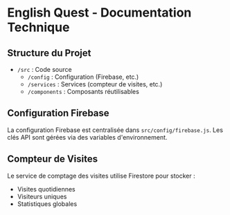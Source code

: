# English Quest - Documentation Technique

## Structure du Projet
- `/src` : Code source
  - `/config` : Configuration (Firebase, etc.)
  - `/services` : Services (compteur de visites, etc.)
  - `/components` : Composants réutilisables
  
## Configuration Firebase
La configuration Firebase est centralisée dans `src/config/firebase.js`.
Les clés API sont gérées via des variables d'environnement.

## Compteur de Visites
Le service de comptage des visites utilise Firestore pour stocker :
- Visites quotidiennes
- Visiteurs uniques
- Statistiques globales 